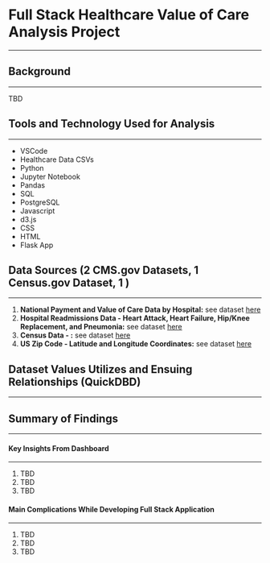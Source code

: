 # Full Stack Healthcare Value of Care Analysis Project
---


## Background
---
TBD


## Tools and Technology Used for Analysis
---
* VSCode
* Healthcare Data CSVs
* Python
* Jupyter Notebook
* Pandas
* SQL
* PostgreSQL
* Javascript
* d3.js
* CSS
* HTML
* Flask App


## Data Sources (2 CMS.gov Datasets, 1 Census.gov Dataset, 1 )
---
1. **National Payment and Value of Care Data by Hospital:** see dataset [here](https://data.cms.gov/provider-data/dataset/c7us-v4mf)
2. **Hospital Readmissions Data - Heart Attack, Heart Failure, Hip/Knee Replacement, and Pneumonia:** see dataset [here](https://data.cms.gov/provider-data/dataset/9n3s-kdb3)
3. **Census Data - :** see dataset [here]()
4. **US Zip Code - Latitude and Longitude Coordinates:** see dataset [here](https://public.opendatasoft.com/explore/dataset/us-zip-code-latitude-and-longitude/table/?q=&refine.state=NY&location=16,40.76779,-73.96313&basemap=jawg.streets)



## Dataset Values Utilizes and Ensuing Relationships (QuickDBD) 
---


## Summary of Findings
---

#### Key Insights From Dashboard
---
1. TBD
2. TBD
3. TBD


#### Main Complications While Developing Full Stack Application
---
1. TBD
2. TBD
3. TBD
